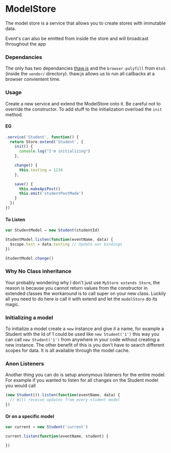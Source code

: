 ModelStore
====
The model store is a service that allows you to create stores with immutable data.

Event's can also be emitted from inside the store and will broadcast throughout the app

### Dependancies
The only has two dependancies [thaw.js](robertleeplummerjr.github.io/thaw.js/) and
the `browser-polyfill` from `6to5` (inside the `vendor/` directory).
thaw.js allows us to run all callbacks at a browser convientent time.

### Usage
Create a new service and extend the ModelStore onto it. Be careful not to override
the constructor. To add stuff to the initialization overload the `init` method.

#### EG
```javascript
.service('Student', function() {
  return Store.extend('Student', {
    init() {
      console.log("I'm initializing")
    },

    change() {
      this.testing = 1234
    },

    save() {
      this.makeApiPost()
      this.emit('studentPostMade')
    }
  })
})
```

#### To Listen
```javascript
var StudentModel = new Student(studentId)

StudentModel.listen(function(eventName, data) {
  $scope.test = data.testing // Update our bindings
})

StudentModel.change()
```

### Why No Class inheritance
Your probably wondering why I don't just use `MyStore extends Store`, the reason
is because you cannot return values from the constructor in extended classes the
workaround is to call super on your new class. Luckily all you need to do here is
call it with extend and let the `modelStore` do its magic.

### Initializing a model
To initialize a model create a `new` instance and give it a name, for example a
Student with the Id of 1 could be used like `new Student('1')` this way you can
call `new Student('1')` from anywhere in your code without creating a new instance.
The other benefit of this is you don't have to search different scopes for data.
It is all available through the model cache.


### Anon Listeners
Another thing you can do is setup anonymous listeners for the entire model. For
example if you wanted to listen for all changes on the Student model you would call

```javascript
(new Student()).listen(function(eventName, data) {
  // Will receive updates from every student model
})
```

#### Or on a specific model

```javascript
var current = new Student('current')

current.listen(function(eventName, student) {

})
```
